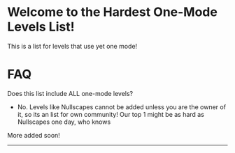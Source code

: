 # Welcome to the Hardest One-Mode Levels List!
This is a list for levels that use yet one mode!

# FAQ
Does this list include ALL one-mode levels?

- No. Levels like Nullscapes cannot be added unless you are the owner of it, so its an list for own community! Our top 1 might be as hard as Nullscapes one day, who knows

More added soon!

---
